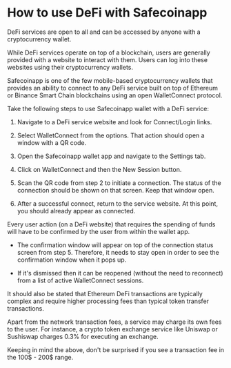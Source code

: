 # How to use DeFi with Safecoinapp

DeFi services are open to all and can be accessed by anyone with a cryptocurrency wallet.

While DeFi services operate on top of a blockchain, users are generally provided with a website to interact with them. Users can log into these websites using their cryptocurrency wallets.

Safecoinapp is one of the few mobile-based cryptocurrency wallets that provides an ability to connect to any DeFi service built on top of Ethereum or Binance Smart Chain blockchains using an open WalletConnect protocol.

Take the following steps to use Safecoinapp wallet with a DeFi service:

1. Navigate to a DeFi service website and look for Connect/Login links.

2. Select WalletConnect from the options. That action should open a window with a QR code.

3. Open the Safecoinapp wallet app and navigate to the Settings tab.

4. Click on WalletConnect and then the New Session button.

5. Scan the QR code from step 2 to initiate a connection. The status of the connection should be shown on that screen. Keep that window open.

6. After a successful connect, return to the service website. At this point, you should already appear as connected.

Every user action (on a DeFi website) that requires the spending of funds will have to be confirmed by the user from within the wallet app.

- The confirmation window will appear on top of the connection status screen from step 5. Therefore, it needs to stay open in order to see the confirmation window when it pops up.

- If it's dismissed then it can be reopened (without the need to reconnect) from a list of active WalletConnect sessions.

It should also be stated that Ethereum DeFi transactions are typically complex and require higher processing fees than typical token transfer transactions.

Apart from the network transaction fees, a service may charge its own fees to the user. For instance, a crypto token exchange service like Uniswap or Sushiswap charges 0.3% for executing an exchange.

Keeping in mind the above, don't be surprised if you see a transaction fee in the 100$ - 200$ range.

